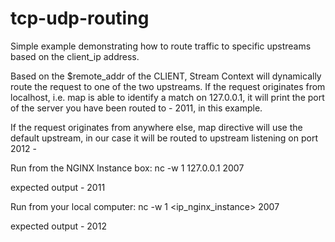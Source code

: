 # tcp-udp-routing
Simple example demonstrating how to route traffic to specific upstreams based on the client_ip address.


Based on the $remote_addr of the CLIENT, Stream Context will dynamically route the request to one of the two upstreams. 
If the request originates from localhost, i.e. map is able to identify a match on 127.0.0.1, it will print the port of the server you have been routed to - 2011, in this example. 

If the request originates from anywhere else, map directive will use the default upstream, in our case it will be routed to upstream listening on port 2012 -



Run from the NGINX Instance box:
nc -w 1 127.0.0.1 2007

expected output - 2011


Run from your local computer:
nc -w 1 <ip_nginx_instance> 2007

expected output - 2012


